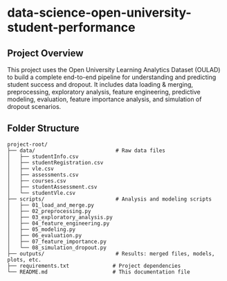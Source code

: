 # data-science-open-university-student-performance

## Project Overview

This project uses the Open University Learning Analytics Dataset (OULAD) to build a complete end-to-end pipeline for understanding and predicting student success and dropout. It includes data loading & merging, preprocessing, exploratory analysis, feature engineering, predictive modeling, evaluation, feature importance analysis, and simulation of dropout scenarios.

## Folder Structure

```
project-root/
├── data/                          # Raw data files
│   ├── studentInfo.csv
│   ├── studentRegistration.csv
│   ├── vle.csv
│   ├── assessments.csv
│   ├── courses.csv
│   ├── studentAssessment.csv
│   └── studentVle.csv
├── scripts/                       # Analysis and modeling scripts
│   ├── 01_load_and_merge.py
│   ├── 02_preprocessing.py
│   ├── 03_exploratory_analysis.py
│   ├── 04_feature_engineering.py
│   ├── 05_modeling.py
│   ├── 06_evaluation.py
│   ├── 07_feature_importance.py
│   └── 08_simulation_dropout.py
├── outputs/                       # Results: merged files, models, plots, etc.
├── requirements.txt              # Project dependencies
└── README.md                     # This documentation file
```
